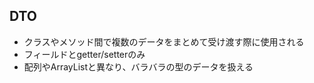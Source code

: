 ## DTO
- クラスやメソッド間で複数のデータをまとめて受け渡す際に使用される
- フィールドとgetter/setterのみ 
- 配列やArrayListと異なり、バラバラの型のデータを扱える
